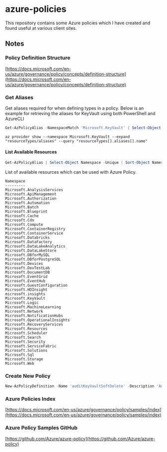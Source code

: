 # azure-policies

This repository contains some Azure policies which I have created and found useful at various client sites.

## Notes

### Policy Definition Structure
[https://docs.microsoft.com/en-us/azure/governance/policy/concepts/definition-structure](https://docs.microsoft.com/en-us/azure/governance/policy/concepts/definition-structure)

### Get Aliases
Get aliases required for when defining types in a policy. Below is an example for retrieving the aliases for KeyVault using both PowerShell and AzureCLI

```powershell
Get-AzPolicyAlias -NamespaceMatch 'Microsoft.KeyVault' | Select-Object -ExpandProperty Aliases
```
```azurecli
az provider show --namespace Microsoft.KeyVault --expand "resourceTypes/aliases" --query "resourceTypes[].aliases[].name"
```

#### List Available Resources

```powershell
Get-AzPolicyAlias | Select-Object Namespace -Unique | Sort-Object Namespace
```

List of available resources which can be used with Azure Policy.
```
Namespace
---------
Microsoft.AnalysisServices
Microsoft.ApiManagement
Microsoft.Authorization
Microsoft.Automation
Microsoft.Batch
Microsoft.Blueprint
Microsoft.Cache
Microsoft.Cdn
Microsoft.Compute
Microsoft.ContainerRegistry
Microsoft.ContainerService
Microsoft.Databricks
Microsoft.DataFactory
Microsoft.DataLakeAnalytics
Microsoft.DataLakeStore
Microsoft.DBforMySQL
Microsoft.DBforPostgreSQL
Microsoft.Devices
Microsoft.DevTestLab
Microsoft.DocumentDB
Microsoft.EventGrid
Microsoft.EventHub
Microsoft.GuestConfiguration
Microsoft.HDInsight
microsoft.insights
Microsoft.KeyVault
Microsoft.Logic
Microsoft.MachineLearning
Microsoft.Network
Microsoft.NotificationHubs
Microsoft.OperationalInsights
Microsoft.RecoveryServices
Microsoft.Resources
Microsoft.Scheduler
Microsoft.Search
Microsoft.Security
Microsoft.ServiceFabric
Microsoft.Solutions
Microsoft.Sql
Microsoft.Storage
Microsoft.Web
```

### Create New Policy
```powershell
New-AzPolicyDefinition -Name 'auditKeyVaultSoftDelete' -Description 'Audit for Soft Delete Status on KeyVault' -Policy '.\softDelete-audit.json'
```

### Azure Policies Index
[https://docs.microsoft.com/en-us/azure/governance/policy/samples/index](https://docs.microsoft.com/en-us/azure/governance/policy/samples/index)

### Azure Policy Samples GitHub
[https://github.com/Azure/azure-policy](https://github.com/Azure/azure-policy)
